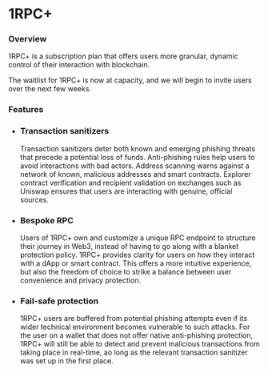 # 1RPC+

### Overview

1RPC+ is a subscription plan that offers users more granular, dynamic control of their interaction with blockchain. 

The waitlist for 1RPC+ is now at capacity, and we will begin to invite users over the next few weeks. 

### Features

- ### Transaction sanitizers 

    Transaction sanitizers deter both known and emerging phishing threats that precede a potential loss of funds. Anti-phishing rules help users to avoid interactions with bad actors. Address scanning warns against a network of known, malicious addresses and smart contracts. Explorer contract verification and recipient validation on exchanges such as Uniswap ensures that users are interacting with genuine, official sources. 

- ### Bespoke RPC 

     Users of 1RPC+ own and customize a unique RPC endpoint to structure their journey in Web3, instead of having to go along with a blanket protection policy. 1RPC+ provides clarity for users on how they interact with a dApp or smart contract. This offers a more intuitive experience, but also the freedom of choice to strike a balance between user convenience and privacy protection. 

- ### Fail-safe protection 

     1RPC+ users are buffered from potential phishing attempts even if its wider technical environment becomes vulnerable to such attacks. For the user on a wallet that does not offer native anti-phishing protection, 1RPC+ will still be able to detect and prevent malicious transactions from taking place in real-time, ao long as the relevant transaction sanitizer was set up in the first place. 
